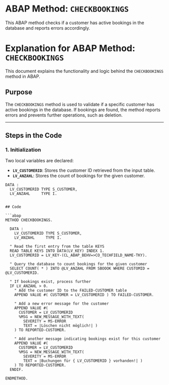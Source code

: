 # ABAP Method: `CHECKBOOKINGS`

This ABAP method checks if a customer has active bookings in the database and reports errors accordingly.

# Explanation for ABAP Method: `CHECKBOOKINGS`

This document explains the functionality and logic behind the `CHECKBOOKINGS` method in ABAP.

## Purpose

The `CHECKBOOKINGS` method is used to validate if a specific customer has active bookings in the database. If bookings are found, the method reports errors and prevents further operations, such as deletion.

---

## Steps in the Code

### 1. Initialization

Two local variables are declared:
- **`LV_CUSTOMERID`**: Stores the customer ID retrieved from the input table.
- **`LV_ANZAHL`**: Stores the count of bookings for the given customer.

```abap
DATA :
  LV_CUSTOMERID TYPE S_CUSTOMER,
  LV_ANZAHL     TYPE I.


## Code

```abap
METHOD CHECKBOOKINGS.

  DATA :
    LV_CUSTOMERID TYPE S_CUSTOMER,
    LV_ANZAHL     TYPE I.

  " Read the first entry from the table KEYS
  READ TABLE KEYS INTO DATA(LV_KEY) INDEX 1.
  LV_CUSTOMERID = LV_KEY-(CL_ABAP_BEHV=>CO_TECHFIELD_NAME-TKY).

  " Query the database to count bookings for the given customer
  SELECT COUNT( * ) INTO @LV_ANZAHL FROM SBOOOK WHERE CUSTOMID = @LV_CUSTOMERID.

  " If bookings exist, process further
  IF LV_ANZAHL > 0.
    " Add the customer ID to the FAILED-CUSTOMER table
    APPEND VALUE #( CUSTOMER = LV_CUSTOMERID ) TO FAILED-CUSTOMER.

    " Add a new error message for the customer
    APPEND VALUE #(
      CUSTOMER = LV_CUSTOMERID
      %MSG = NEW_MESSAGE_WITH_TEXT(
        SEVERITY = MS-ERROR
        TEXT = |Löschen nicht möglich!| )
    ) TO REPORTED-CUSTOMER.

    " Add another message indicating bookings exist for this customer
    APPEND VALUE #(
      CUSTOMER = LV_CUSTOMERID
      %MSG = NEW_MESSAGE_WITH_TEXT(
        SEVERITY = MS-ERROR
        TEXT = |Buchungen für { LV_CUSTOMERID } vorhanden!| )
    ) TO REPORTED-CUSTOMER.
  ENDIF.

ENDMETHOD.
